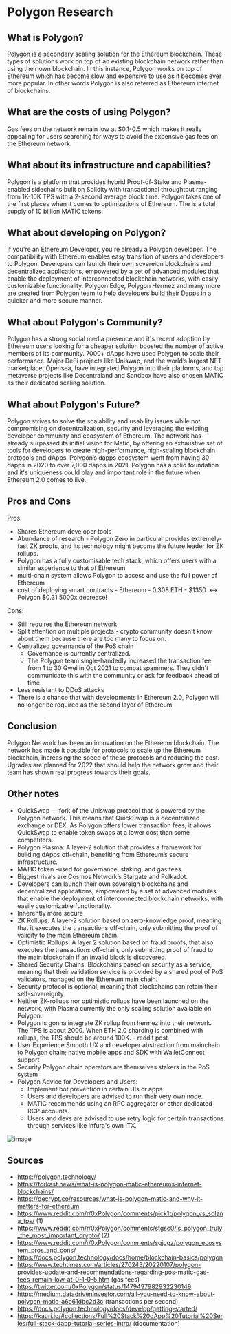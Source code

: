 # Polygon Research
## What is Polygon?

Polygon is a secondary scaling solution for the Ethereum blockchain. These types of solutions work on top of an existing blockchain network rather than using their own blockchain. In this instance, Polygon works on top of Ethereum which has become slow and expensive to use as it becomes ever more popular. In other words Polygon is also referred as Ethereum internet of blockchains.

## What are the costs of using Polygon?

Gas fees on the network remain low at $0.1-0.5 which makes it really appealing for users searching for ways to avoid the expensive gas fees on the Ethereum network.

## What about its infrastructure and capabilities?

Polygon is a platform that provides hybrid Proof-of-Stake and Plasma-enabled sidechains built on Solidity with transactional throughtput ranging from 1K-10K TPS with a 2-second average block time. Polygon takes one of the first places when it comes to optimizations of Ethereum. The is a total supply of 10 billion MATIC tokens.

## What about developing on Polygon?

If you're an Ethereum Developer, you're already a Polygon developer. The compatibility with Ethereum enables easy transition of users and developers to Polygon. Developers can launch their own sovereign blockchains and decentralized applications, empowered by a set of advanced modules that enable the deployment of interconnected blockchain networks, with easily customizable functionality. Polygon Edge, Polygon Hermez and many more are created from Polygon team to help developers build their Dapps in a quicker and more secure manner.


## What about Polygon's Community?

Polygon has a strong social media presence and it's recent adoption by Ethereum users looking for a cheaper solution boosted the number of active members of its community. 7000+ dApps have used Polygon to scale their performance. Major DeFi projects like Uniswap, and the world’s largest NFT marketplace, Opensea, have integrated Polygon into their platforms, and top metaverse projects like Decentraland and Sandbox have also chosen MATIC as their dedicated scaling solution.

## What about Polygon's Future?

Polygon strives to solve the scalability and usability issues while not compromising on decentralization, security and leveraging the existing developer community and ecosystem of Ethereum. The network has already surpassed its initial vision for Matic, by offering an exhaustive set of tools for developers to create high-performance, high-scaling blockchain protocols and dApps. Polygon’s dapps ecosystem went from having 30 dapps in 2020 to over 7,000 dapps in 2021. Polygon has a solid foundation and it's uniqueness could play and important role in the future when Ethereum 2.0 comes to live.

## Pros and Cons

Pros:

- Shares Ethereum developer tools
- Abundance of research - Polygon Zero in particular provides extremely-fast ZK proofs, and its technology might become the future leader for ZK rollups.
- Polygon has a fully customisable tech stack, which offers users with a similar experience to that of Ethereum
- multi-chain system allows Polygon to access and use the full power of Ethereum
- cost of deploying smart contracts - Ethereum - 0.308 ETH - $1350. <-> Polygon $0.31 5000x decrease!
  
Cons:
- Still requires the Ethereum network
- Split attention on multiple projects - crypto community doesn't know about them because there are too many to focus on.
- Centralized governance of the PoS chain
	- Governance is currently centralized.
	- The Polygon team single-handedly increased the transaction fee from 1 to 30 Gwei in Oct 2021 to combat spammers. They didn't communicate this with the community or ask for feedback ahead of time.
- Less resistant to DDoS attacks
- There is a chance that with developments in Ethereum 2.0, Polygon will no longer be required as the second layer of Ethereum

## Conclusion

Polygon Network has been an innovation on the Ethereum blockchain. The network has made it possible for protocols to scale up the Ethereum blockchain, increasing the speed of these protocols and reducing the cost. Ugrades are planned for 2022 that should help the network grow and their team has shown real progress towards their goals. 

## Other notes

- QuickSwap — fork of the Uniswap protocol that is powered by the Polygon network. This means that QuickSwap is a decentralized exchange or DEX. As Polygon offers lower transaction fees, it allows QuickSwap to enable token swaps at a lower cost than some competitors. 
- Polygon Plasma: A layer-2 solution that provides a framework for building dApps off-chain, benefiting from Ethereum’s secure infrastructure.
- MATIC token  -used for governance, staking, and gas fees.
- Biggest rivals are Cosmos Network’s Stargate and Polkadot.
- Developers can launch their own sovereign blockchains and decentralized applications, empowered by a set of advanced modules that enable the deployment of interconnected blockchain networks, with easily customizable functionality.
- Inherently more secure
- ZK Rollups: A layer-2 solution based on zero-knowledge proof, meaning that it executes the transactions off-chain, only submitting the proof of validity to the main Ethereum chain.
- Optimistic Rollups: A layer 2 solution based on fraud proofs, that also executes the transactions off-chain, only submitting proof of fraud to the main blockchain if an invalid block is discovered. 
- Shared Security Chains: Blockchains based on security as a service, meaning that their validation service is provided by a shared pool of PoS validators, managed on the Ethereum main chain.
- Security protocol is optional, meaning that blockchains can retain their self-sovereignty
- Neither ZK-rollups nor optimistic rollups have been launched on the network, with Plasma currently the only scaling solution available on Polygon.
- Polygon is gonna integrate ZK rollup from hermez into their network. The TPS is about 2000. When ETH 2.0 sharding is combined with rollups, the TPS should be around 100K. - reddit post
- User Experience Smooth UX and developer abstraction from mainchain to Polygon chain; native mobile apps and SDK with WalletConnect support
- Security Polygon chain operators are themselves stakers in the PoS system
- Polygon Advice for Developers and Users:
	- Implement bot prevention in certain UIs or apps.
	- Users and developers are advised to run their very own node.
	- MATIC recommends using an RPC aggregator or other dedicated RCP accounts.
	- Users and devs are advised to use retry logic for certain transactions through services like Infura's own ITX.
	
![image](https://user-images.githubusercontent.com/49690101/155844679-0f815431-4534-461f-ace5-0ff0ed9b3d41.png)

## Sources

- https://polygon.technology/
- https://forkast.news/what-is-polygon-matic-ethereums-internet-blockchains/
- https://decrypt.co/resources/what-is-polygon-matic-and-why-it-matters-for-ethereum
- https://www.reddit.com/r/0xPolygon/comments/pick1t/polygon_vs_solana_tps/ (1)
- https://www.reddit.com/r/0xPolygon/comments/stgsc0/is_polygon_truly_the_most_important_crypto/ (2)
- https://www.reddit.com/r/0xPolygon/comments/sgjcgz/polygon_ecosystem_pros_and_cons/
- https://docs.polygon.technology/docs/home/blockchain-basics/polygon
- https://www.techtimes.com/articles/270243/20220107/polygon-provides-update-and-recommendations-regarding-pos-matic-gas-fees-remain-low-at-0-1-0-5.htm (gas fees)
- https://twitter.com/0xPolygon/status/1479497982932230149
- https://medium.datadriveninvestor.com/all-you-need-to-know-about-polygon-matic-a6c61dbc2d3c (transactions per second)
- https://docs.polygon.technology/docs/develop/getting-started/
- https://kauri.io/#collections/Full%20Stack%20dApp%20Tutorial%20Series/full-stack-dapp-tutorial-series-intro/ (documentation)
